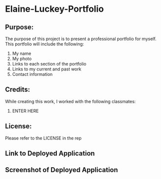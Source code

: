 # Elaine-Luckey-Portfolio

## Purpose:
The purpose of this project is to present a professional portfolio for myself. This portfolio will include the following:
  1. My name
  2. My photo
  3. Links to each section of the portfolio
  4. Links to my current and past work
  5. Contact information

## Credits:
While creating this work, I worked with the following classmates:
  1. ENTER HERE

## License: 
Please refer to the LICENSE in the rep

## Link to Deployed Application

## Screenshot of Deployed Application
